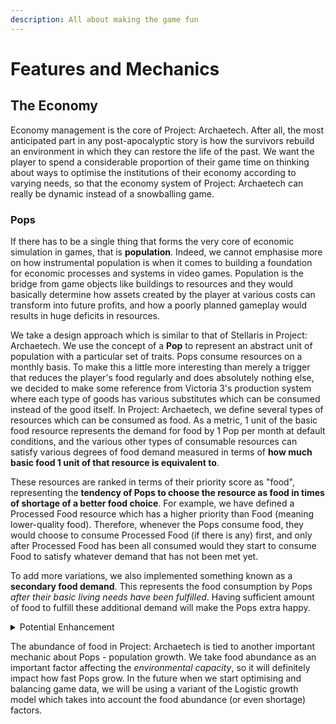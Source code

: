 ```yaml
---
description: All about making the game fun
---
```


# Features and Mechanics

## The Economy

Economy management is the core of Project: Archaetech. After all, the most anticipated part in any post-apocalyptic story is how the survivors rebuild an environment in which they can restore the life of the past. We want the player to spend a considerable proportion of their game time on thinking about ways to optimise the institutions of their economy according to varying needs, so that the economy system of Project: Archaetech can really be dynamic instead of a snowballing game.

### Pops

If there has to be a single thing that forms the very core of economic simulation in games, that is **population**. Indeed, we cannot emphasise more on how instrumental population is when it comes to building a foundation for economic processes and systems in video games. Population is the bridge from game objects like buildings to resources and they would basically determine how assets created by the player at various costs can transform into future profits, and how a poorly planned gameplay would results in huge deficits in resources.

We take a design approach which is similar to that of Stellaris in Project: Archaetech. We use the concept of a **Pop** to represent an abstract unit of population with a particular set of traits. Pops consume resources on a monthly basis. To make this a little more interesting than merely a trigger that reduces the player's food regularly and does absolutely nothing else, we decided to make some reference from Victoria 3's production system where each type of goods has various substitutes which can be consumed instead of the good itself. In Project: Archaetech, we define several types of resources which can be consumed as food. As a metric, 1 unit of the basic food resource represents the demand for food by 1 Pop per month at default conditions, and the various other types of consumable resources can satisfy various degrees of food demand measured in terms of **how much basic food 1 unit of that resource is equivalent to**.

These resources are ranked in terms of their priority score as "food", representing the **tendency of Pops to choose the resource as food in times of shortage of a better food choice**. For example, we have defined a Processed Food resource which has a higher priority than Food (meaning lower-quality food). Therefore, whenever the Pops consume food, they would choose to consume Processed Food (if there is any) first, and only after Processed Food has been all consumed would they start to consume Food to satisfy whatever demand that has not been met yet.

To add more variations, we also implemented something known as a **secondary food demand**. This represents the food consumption by Pops _after their basic living needs have been fulfilled_. Having sufficient amount of food to fulfill these additional demand will make the Pops extra happy.

<details>

<summary>Potential Enhancement</summary>

This mechanic to deal with food consumption can be quite predictable and not so fun when the player has understood the priorities of different types of food. Suppose we have three different food resources, namely A, B and C, it does not make much sense to say that A has to be completely exhausted before B can begin to get consumed and the same goes for C.

Another pitfall of the current design is that once the player has built up the productive capacity and can produce sufficient A for the Pops, then B and C practically become **obsolete** as food resources, which is not what we would wish to see. Instead, we would want all types of food to stay relevant throughout the course of the game. To do so, we propose two possible enhancements:

1. Instead of a sequential selection, the agregate food consumed should be a **random composition of different types of foods based on weighted probabilities**. This weighted probability can be determined collectively by the priority of the food itself, the abundance of the type of food and the traits of the Pops (for example, certain Pops are more inclined to eating a particular type of food than others). Therefore, the player would need to make sure that the production of different foods stays balanced,
2. Pops' demand for food should change dynamically. For example, we can associate each Pop with a wealth indicator, which will affect the type and amount of food this Pop consumes. This will cause the demand for food to change constantly, so that food security is not that straightforward to achieve.

</details>

The abundance of food in Project: Archaetech is tied to another important mechanic about Pops - population growth. We take food abundance as an important factor affecting the _environmental capacity_, so it will definitely impact how fast Pops grow. In the future when we start optimising and balancing game data, we will be using a variant of the Logistic growth model which takes into account the food abundance (or even shortage) factors.
